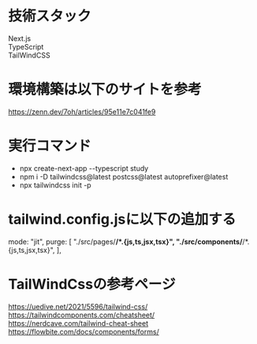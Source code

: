 # 技術スタック
Next.js  
TypeScript  
TailWindCSS  
# 環境構築は以下のサイトを参考
https://zenn.dev/7oh/articles/95e11e7c041fe9
# 実行コマンド
- npx create-next-app --typescript study  
- npm i -D tailwindcss@latest postcss@latest autoprefixer@latest  
- npx tailwindcss init -p  
# tailwind.config.jsに以下の追加する
  mode: "jit",
  purge: [
    "./src/pages/**/*.{js,ts,jsx,tsx}",
    "./src/components/**/*.{js,ts,jsx,tsx}",
  ],

# TailWindCssの参考ページ
https://uedive.net/2021/5596/tailwind-css/  
https://tailwindcomponents.com/cheatsheet/  
https://nerdcave.com/tailwind-cheat-sheet  
https://flowbite.com/docs/components/forms/